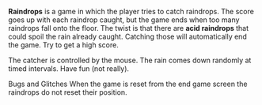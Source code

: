 **Raindrops** is a game in which the player tries to catch raindrops.  The score goes up with each raindrop caught, but the game ends when too many raindrops fall onto the floor.  The twist is that there are **acid raindrops** that could spoil the rain already caught.  Catching those will automatically end the game.  Try to get a high score.

The catcher is controlled by the mouse.  The rain comes down randomly at timed intervals.  Have fun (not really).

Bugs and Glitches
When the game is reset from the end game screen the raindrops do not reset their position.

